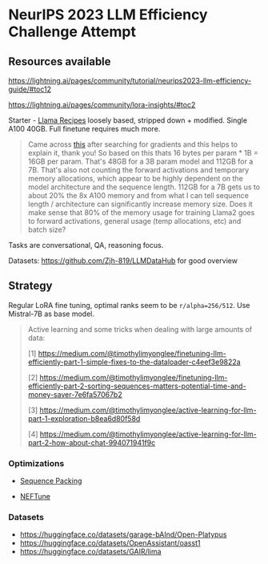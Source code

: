 # NeurIPS 2023 LLM Efficiency Challenge Attempt

## Resources available

https://lightning.ai/pages/community/tutorial/neurips2023-llm-efficiency-guide/#toc12

https://lightning.ai/pages/community/lora-insights/#toc2

Starter - [Llama Recipes](https://github.com/facebookresearch/llama-recipes) loosely based, stripped down + modified. Single A100 40GB. Full finetune requires much more.

> Came across [this](https://huggingface.co/docs/transformers/v4.20.1/en/perf_train_gpu_one#anatomy-of-models-memory) after searching for gradients and this helps to explain it, thank you! So based on this thats 16 bytes per param \* 1B = 16GB per param. That's 48GB for a 3B param model and 112GB for a 7B. That's also not counting the forward activations and temporary memory allocations, which appear to be highly dependent on the model architecture and the sequence length. 112GB for a 7B gets us to about 20% the 8x A100 memory and from what I can tell sequence length / architecture can significantly increase memory size. Does it make sense that 80% of the memory usage for training Llama2 goes to forward activations, general usage (temp allocations, etc) and batch size?

Tasks are conversational, QA, reasoning focus.

Datasets: https://github.com/Zjh-819/LLMDataHub for good overview

## Strategy

Regular LoRA fine tuning, optimal ranks seem to be `r/alpha=256/512`. Use Mistral-7B as base model.

> Active learning and some tricks when dealing with large amounts of data:
>
> [1] https://medium.com/@timothylimyonglee/finetuning-llm-efficiently-part-1-simple-fixes-to-the-dataloader-c4eef3e9822a
>
> [2] https://medium.com/@timothylimyonglee/finetuning-llm-efficiently-part-2-sorting-sequences-matters-potential-time-and-money-saver-7e6fa57067b2
>
> [3] https://medium.com/@timothylimyonglee/active-learning-for-llm-part-1-exploration-b8ea6d80f58d
>
> [4] https://medium.com/@timothylimyonglee/active-learning-for-llm-part-2-how-about-chat-994071941f9c

### Optimizations

-   [Sequence Packing](https://github.com/huggingface/transformers/blob/main/examples/pytorch/language-modeling/run_clm.py#L516)

-   [NEFTune](https://twitter.com/younesbelkada/status/1714283468790935687?t=ouZhU6BUFhLnaisfepDx8g&s=19)

### Datasets

-   https://huggingface.co/datasets/garage-bAInd/Open-Platypus
-   https://huggingface.co/datasets/OpenAssistant/oasst1
-   https://huggingface.co/datasets/GAIR/lima
